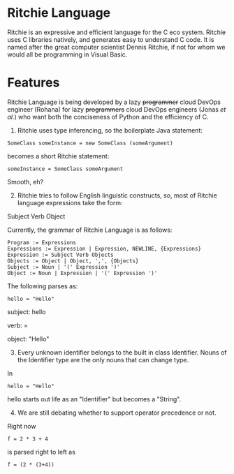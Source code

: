 Ritchie Language
================

Ritchie is an expressive and efficient language for the C eco system. Ritchie uses C libraries natively, and generates easy to understand C code. It is named after the great computer scientist Dennis Ritchie, if not for whom we would all be programming in Visual Basic.

Features
========

Ritchie Language is being developed by a lazy ~~programmer~~ cloud DevOps engineer (Rohana) for lazy ~~programmers~~ cloud DevOps engineers (Jonas _et al._) who want both the conciseness of Python and the efficiency of C.

1. Ritchie uses type inferencing, so the boilerplate Java statement:

```
SomeClass someInstance = new SomeClass (someArgument)
```

  becomes a short Ritchie statement:  
  
```
someInstance = SomeClass someArgument
```
  Smooth, eh?  


2. Ritchie tries to follow English linguistic constructs, so, most of Ritchie language expressions take the form:

  Subject Verb Object  

  Currently, the grammar of Ritchie Language is as follows:  


```
Program := Expressions
Expressions := Expression | Expression, NEWLINE, {Expressions}
Expression := Subject Verb Objects
Objects := Object | Object, ',', {Objects}
Subject := Noun | '(' Expression ')'
Object := Noun | Expression | '(' Expression ')'
```

  The following parses as:  

```
hello = "Hello"
```

subject: hello

verb: =

object: "Hello"



3. Every unknown identifier belongs to the built in class Identifier. Nouns of the Identifier type are the only nouns that can change type.

  In  

```
hello = "Hello"
```

  hello starts out life as an "Identifier" but becomes a "String".  


4. We are still debating whether to support operator precedence or not. 

  Right now  


```
f = 2 * 3 + 4
```


  is parsed right to left as  


```
f = (2 * (3+4))
```
